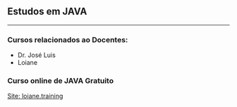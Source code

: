 ## Estudos em JAVA
---

### Cursos relacionados ao Docentes:
* Dr. José Luis
* Loiane 

### Curso online de JAVA Gratuito
[Site: loiane.training](http://loiane.training)
